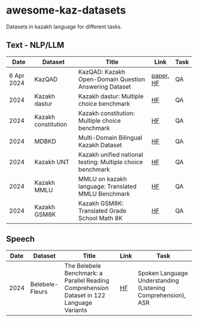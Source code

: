# awesome-kaz-datasets
Datasets in kazakh language for different tasks.

## Text - NLP/LLM

| Date       | Dataset        | Title                                                                         | Link                                  | Task                                  |
| -----------| -------------- | ----------------------------------------------------------------------------------- | --------------------------------------| --------------------------------------|
| 6 Apr 2024 | KazQAD   | KazQAD: Kazakh Open-Domain Question Answering Dataset | [paper](https://arxiv.org/abs/2404.04487),<br>[HF](https://huggingface.co/datasets/issai/kazqad) | QA
|       2024 | Kazakh dastur   | Kazakh dastur: Multiple choice benchmark | [HF](https://huggingface.co/datasets/kz-transformers/kazakh-dastur-mc) | QA |
|       2024 | Kazakh constitution   | Kazakh constitution: Multiple choice benchmark | [HF](https://huggingface.co/datasets/kz-transformers/kazakh-constitution-mc) | QA |
|       2024 | MDBKD   | Multi-Domain Bilingual Kazakh Dataset | [HF](https://huggingface.co/datasets/kz-transformers/multidomain-kazakh-dataset) | QA |
|       2024 | Kazakh UNT   | Kazakh unified national testing: Multiple choice benchmark | [HF](https://huggingface.co/datasets/kz-transformers/kazakh-unified-national-testing-mc) | QA |
|       2024 | Kazakh MMLU   | MMLU on kazakh language: Translated MMLU Benchmark | [HF](https://huggingface.co/datasets/kz-transformers/mmlu-translated-kk) | QA |
|       2024 | Kazakh GSM8K   | Kazakh GSM8K: Translated Grade School Math 8K | [HF](https://huggingface.co/datasets/kz-transformers/gsm8k-kk-translated) | QA |





## Speech

| Date       | Dataset        | Title                                                                         | Link                                   | Task                                 |
| -----------| -------------- | ----------------------------------------------------------------------------------- | -------------------------------------- | ------------------------------------ |
| 2024 | Belebele-Fleurs   | The Belebele Benchmark: a Parallel Reading Comprehension Dataset in 122 Language Variants | [HF](https://huggingface.co/datasets/WueNLP/belebele-fleurs) | Spoken Language Understanding (Listening Comprehension), <br>ASR |
